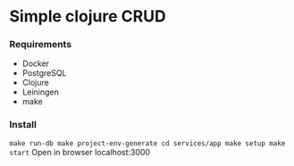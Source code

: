# Simple clojure CRUD

### Requirements

* Docker
* PostgreSQL
* Clojure
* Leiningen
* make

### Install

`
  make run-db
  make project-env-generate
  cd services/app
  make setup
  make start
`
Open in browser localhost:3000
